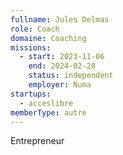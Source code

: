 ```yaml
---
fullname: Jules Delmas
role: Coach
domaine: Coaching
missions:
  - start: 2023-11-06
    end: 2024-02-28
    status: independent
    employer: Numa
startups:
  - acceslibre
memberType: autre
---
```


Entrepreneur
